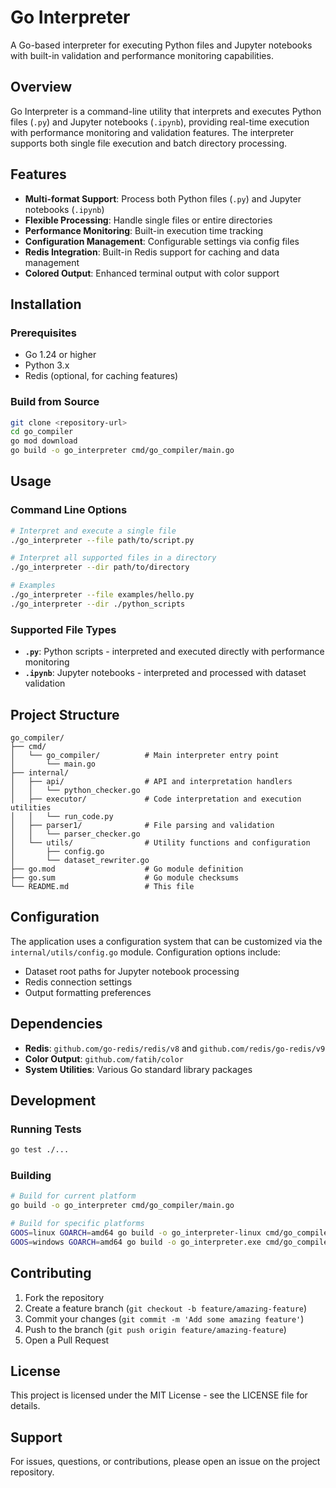 # Go Interpreter

A Go-based interpreter for executing Python files and Jupyter notebooks with built-in validation and performance monitoring capabilities.

## Overview

Go Interpreter is a command-line utility that interprets and executes Python files (`.py`) and Jupyter notebooks (`.ipynb`), providing real-time execution with performance monitoring and validation features. The interpreter supports both single file execution and batch directory processing.

## Features

- **Multi-format Support**: Process both Python files (`.py`) and Jupyter notebooks (`.ipynb`)
- **Flexible Processing**: Handle single files or entire directories
- **Performance Monitoring**: Built-in execution time tracking
- **Configuration Management**: Configurable settings via config files
- **Redis Integration**: Built-in Redis support for caching and data management
- **Colored Output**: Enhanced terminal output with color support

## Installation

### Prerequisites

- Go 1.24 or higher
- Python 3.x
- Redis (optional, for caching features)

### Build from Source

```bash
git clone <repository-url>
cd go_compiler
go mod download
go build -o go_interpreter cmd/go_compiler/main.go
```

## Usage

### Command Line Options

```bash
# Interpret and execute a single file
./go_interpreter --file path/to/script.py

# Interpret all supported files in a directory
./go_interpreter --dir path/to/directory

# Examples
./go_interpreter --file examples/hello.py
./go_interpreter --dir ./python_scripts
```

### Supported File Types

- **`.py`**: Python scripts - interpreted and executed directly with performance monitoring
- **`.ipynb`**: Jupyter notebooks - interpreted and processed with dataset validation

## Project Structure

```
go_compiler/
├── cmd/
│   └── go_compiler/          # Main interpreter entry point
│       └── main.go
├── internal/
│   ├── api/                  # API and interpretation handlers
│   │   └── python_checker.go
│   ├── executor/             # Code interpretation and execution utilities
│   │   └── run_code.py
│   ├── parser1/              # File parsing and validation
│   │   └── parser_checker.go
│   └── utils/                # Utility functions and configuration
│       ├── config.go
│       └── dataset_rewriter.go
├── go.mod                    # Go module definition
├── go.sum                    # Go module checksums
└── README.md                 # This file
```

## Configuration

The application uses a configuration system that can be customized via the `internal/utils/config.go` module. Configuration options include:

- Dataset root paths for Jupyter notebook processing
- Redis connection settings
- Output formatting preferences

## Dependencies

- **Redis**: `github.com/go-redis/redis/v8` and `github.com/redis/go-redis/v9`
- **Color Output**: `github.com/fatih/color`
- **System Utilities**: Various Go standard library packages

## Development

### Running Tests

```bash
go test ./...
```

### Building

```bash
# Build for current platform
go build -o go_interpreter cmd/go_compiler/main.go

# Build for specific platforms
GOOS=linux GOARCH=amd64 go build -o go_interpreter-linux cmd/go_compiler/main.go
GOOS=windows GOARCH=amd64 go build -o go_interpreter.exe cmd/go_compiler/main.go
```

## Contributing

1. Fork the repository
2. Create a feature branch (`git checkout -b feature/amazing-feature`)
3. Commit your changes (`git commit -m 'Add some amazing feature'`)
4. Push to the branch (`git push origin feature/amazing-feature`)
5. Open a Pull Request

## License

This project is licensed under the MIT License - see the LICENSE file for details.

## Support

For issues, questions, or contributions, please open an issue on the project repository.